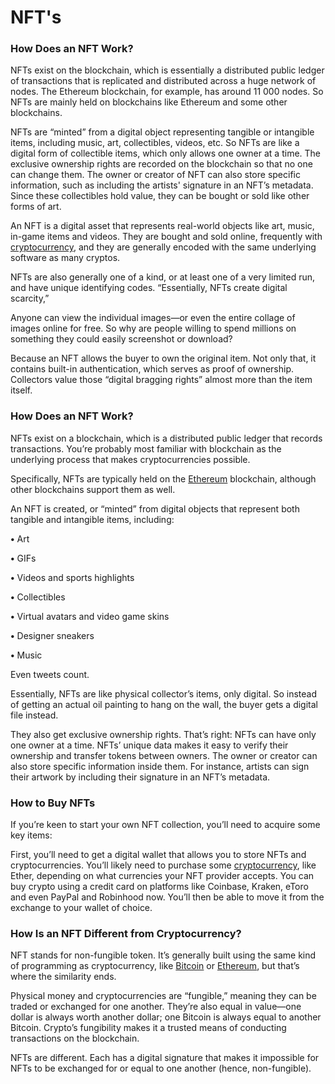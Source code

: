 # NFT's

### How Does an NFT Work? <a id="9f94"></a>

NFTs exist on the blockchain, which is essentially a distributed public ledger of transactions that is replicated and distributed across a huge network of nodes. The Ethereum blockchain, for example, has around 11 000 nodes. So NFTs are mainly held on blockchains like Ethereum and some other blockchains.

NFTs are “minted” from a digital object representing tangible or intangible items, including music, art, collectibles, videos, etc. So NFTs are like a digital form of collectible items, which only allows one owner at a time. The exclusive ownership rights are recorded on the blockchain so that no one can change them. The owner or creator of NFT can also store specific information, such as including the artists' signature in an NFT’s metadata. Since these collectibles hold value, they can be bought or sold like other forms of art.

An NFT is a digital asset that represents real-world objects like art, music, in-game items and videos. They are bought and sold online, frequently with [cryptocurrency](https://www.forbes.com/advisor/investing/what-is-cryptocurrency/), and they are generally encoded with the same underlying software as many cryptos.

NFTs are also generally one of a kind, or at least one of a very limited run, and have unique identifying codes. “Essentially, NFTs create digital scarcity,” 

Anyone can view the individual images—or even the entire collage of images online for free. So why are people willing to spend millions on something they could easily screenshot or download?

Because an NFT allows the buyer to own the original item. Not only that, it contains built-in authentication, which serves as proof of ownership. Collectors value those “digital bragging rights” almost more than the item itself.

### How Does an NFT Work?

NFTs exist on a blockchain, which is a distributed public ledger that records transactions. You’re probably most familiar with blockchain as the underlying process that makes cryptocurrencies possible.

Specifically, NFTs are typically held on the [Ethereum](https://www.forbes.com/advisor/investing/what-is-ethereum-ether/) blockchain, although other blockchains support them as well.

An NFT is created, or “minted” from digital objects that represent both tangible and intangible items, including:

**•**  Art

**•**  GIFs

**•**  Videos and sports highlights

**•**  Collectibles

**•**  Virtual avatars and video game skins

**•**  Designer sneakers

**•**  Music

Even tweets count.

Essentially, NFTs are like physical collector’s items, only digital. So instead of getting an actual oil painting to hang on the wall, the buyer gets a digital file instead.

They also get exclusive ownership rights. That’s right: NFTs can have only one owner at a time. NFTs’ unique data makes it easy to verify their ownership and transfer tokens between owners. The owner or creator can also store specific information inside them. For instance, artists can sign their artwork by including their signature in an NFT’s metadata.

### 

### How to Buy NFTs

If you’re keen to start your own NFT collection, you’ll need to acquire some key items:

First, you’ll need to get a digital wallet that allows you to store NFTs and cryptocurrencies. You’ll likely need to purchase some [cryptocurrency](https://www.forbes.com/advisor/investing/best-crypto-exchanges/), like Ether, depending on what currencies your NFT provider accepts. You can buy crypto using a credit card on platforms like Coinbase, Kraken, eToro and even PayPal and Robinhood now. You’ll then be able to move it from the exchange to your wallet of choice.

### How Is an NFT Different from Cryptocurrency?

NFT stands for non-fungible token. It’s generally built using the same kind of programming as cryptocurrency, like [Bitcoin](https://www.forbes.com/advisor/investing/what-is-bitcoin/) or [Ethereum](https://www.forbes.com/advisor/investing/what-is-ethereum-ether/), but that’s where the similarity ends.

Physical money and cryptocurrencies are “fungible,” meaning they can be traded or exchanged for one another. They’re also equal in value—one dollar is always worth another dollar; one Bitcoin is always equal to another Bitcoin. Crypto’s fungibility makes it a trusted means of conducting transactions on the blockchain.

NFTs are different. Each has a digital signature that makes it impossible for NFTs to be exchanged for or equal to one another \(hence, non-fungible\). 

